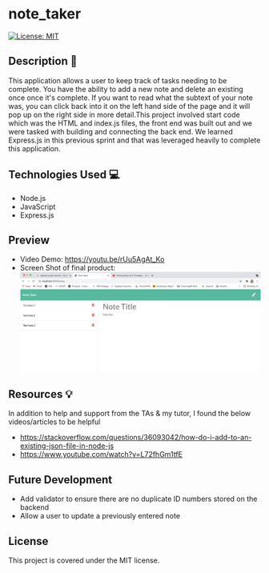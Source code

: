 # note_taker

[![License: MIT](https://img.shields.io/badge/License-MIT-yellow.svg)](https://opensource.org/licenses/MIT)

## Description 📁

This application allows a user to keep track of tasks needing to be complete. You have the ability to add a new note and delete an existing once once it's complete. If you want to read what the subtext of your note was, you can click back into it on the left hand side of the page and it will pop up on the right side in more detail.This project involved start code which was the HTML and index.js files, the front end was built out and we were tasked with building and connecting the back end. We learned Express.js in this previous sprint and that was leveraged heavily to complete this application.

## Technologies Used 💻

- Node.js
- JavaScript
- Express.js

## Preview

- Video Demo: https://youtu.be/rUu5AgAt_Ko
- Screen Shot of final product:
  ![NoteTakerScreenSHot](Develop/Assets/Note_Taker_Screenshot.png)

## Resources 💡

In addition to help and support from the TAs & my tutor, I found the below videos/articles to be helpful

- https://stackoverflow.com/questions/36093042/how-do-i-add-to-an-existing-json-file-in-node-js
- https://www.youtube.com/watch?v=L72fhGm1tfE

## Future Development

- Add validator to ensure there are no duplicate ID numbers stored on the backend
- Allow a user to update a previously entered note

## License

This project is covered under the MIT license.
